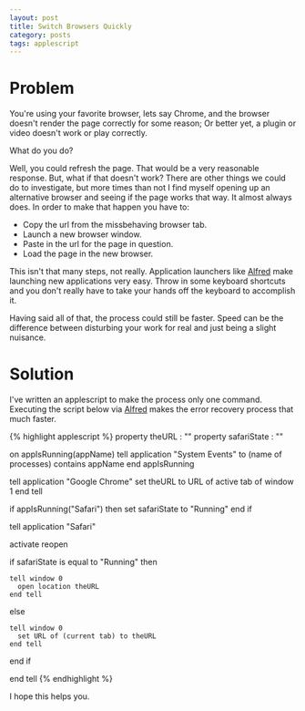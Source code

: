 ```yaml
---
layout: post
title: Switch Browsers Quickly 
category: posts
tags: applescript
---
```


# Problem

You're using your favorite browser, lets say Chrome, and the browser doesn't render the page correctly for some reason;  Or better yet, a plugin or video doesn't work or play correctly.

What do you do?

Well, you could refresh the page.  That would be a very reasonable response.  But, what if that doesn't work?  There are other things we could do to investigate, but more times than not I find myself opening up an alternative browser and seeing if the page works that way.  It almost always does.  In order to make that happen you have to:

* Copy the url from the missbehaving browser tab.
* Launch a new browser window.
* Paste in the url for the page in question.
* Load the page in the new browser.

This isn't that many steps, not really.  Application launchers like [Alfred] make launching new applications very easy.  Throw in some keyboard shortcuts and you don't really have to take your hands off the keyboard to accomplish it.

Having said all of that, the process could still be faster.  Speed can be the difference between disturbing your work for real and just being a slight nuisance.

# Solution

I've written an applescript to make the process only one command.  Executing the script below via [Alfred] makes the error recovery process that much faster.

{% highlight applescript %}
property theURL : ""
property safariState : ""

on appIsRunning(appName)
  tell application "System Events" to (name of processes) contains appName
end appIsRunning

tell application "Google Chrome"
  set theURL to URL of active tab of window 1
end tell

if appIsRunning("Safari") then
  set safariState to "Running"
end if

tell application "Safari"

  activate
  reopen

  if safariState is equal to "Running" then

    tell window 0
      open location theURL
    end tell

  else

    tell window 0
      set URL of (current tab) to theURL
    end tell

  end if

end tell
{% endhighlight %}

I hope this helps you.

[Alfred]: http://alfredapp.com

